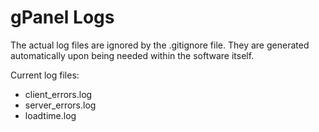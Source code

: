 # gPanel Logs

The actual log files are ignored by the .gitignore file. They are generated automatically upon being needed within the software itself.

Current log files:  
- client_errors.log
- server_errors.log
- loadtime.log
